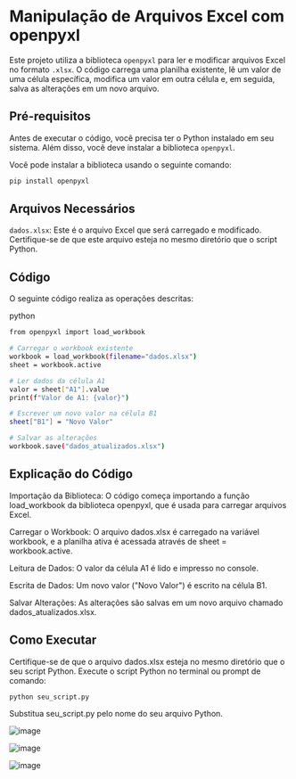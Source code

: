 # Manipulação de Arquivos Excel com openpyxl

Este projeto utiliza a biblioteca `openpyxl` para ler e modificar arquivos Excel no formato `.xlsx`. O código carrega uma planilha existente, lê um valor de uma célula específica, modifica um valor em outra célula e, em seguida, salva as alterações em um novo arquivo.

## Pré-requisitos

Antes de executar o código, você precisa ter o Python instalado em seu sistema. Além disso, você deve instalar a biblioteca `openpyxl`. 

Você pode instalar a biblioteca usando o seguinte comando:

```bash
pip install openpyxl
```
## Arquivos Necessários
`dados.xlsx`: Este é o arquivo Excel que será carregado e modificado. Certifique-se de que este arquivo esteja no mesmo diretório que o script Python.

## Código
O seguinte código realiza as operações descritas:

python
```bash
from openpyxl import load_workbook

# Carregar o workbook existente
workbook = load_workbook(filename="dados.xlsx")
sheet = workbook.active

# Ler dados da célula A1
valor = sheet["A1"].value
print(f"Valor de A1: {valor}")

# Escrever um novo valor na célula B1
sheet["B1"] = "Novo Valor"

# Salvar as alterações
workbook.save("dados_atualizados.xlsx")
```
## Explicação do Código
Importação da Biblioteca: O código começa importando a função load_workbook da biblioteca openpyxl, que é usada para carregar arquivos Excel.

Carregar o Workbook: O arquivo dados.xlsx é carregado na variável workbook, e a planilha ativa é acessada através de sheet = workbook.active.

Leitura de Dados: O valor da célula A1 é lido e impresso no console.

Escrita de Dados: Um novo valor ("Novo Valor") é escrito na célula B1.

Salvar Alterações: As alterações são salvas em um novo arquivo chamado dados_atualizados.xlsx.

## Como Executar
Certifique-se de que o arquivo dados.xlsx esteja no mesmo diretório que o seu script Python.
Execute o script Python no terminal ou prompt de comando:

```bash
python seu_script.py
```
Substitua seu_script.py pelo nome do seu arquivo Python.


![image](https://github.com/user-attachments/assets/d381c151-7fc7-430c-9916-25deefa4844e)

![image](https://github.com/user-attachments/assets/e29de883-f420-4215-8f30-72cf81602fed)

![image](https://github.com/user-attachments/assets/d4551111-9f2c-4440-be0f-0b4975a675a2)

